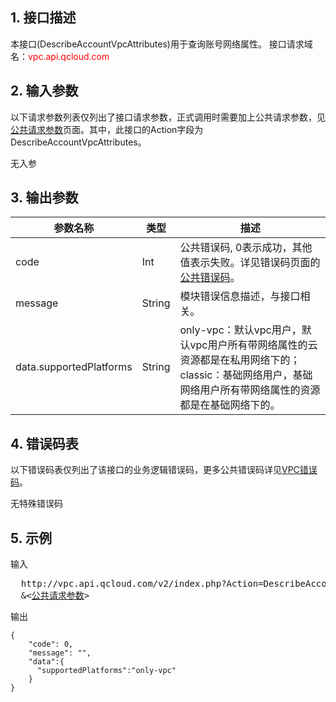 ## 1. 接口描述
 本接口(DescribeAccountVpcAttributes)用于查询账号网络属性。
接口请求域名：<font style="color:red">vpc.api.qcloud.com</font>

 

## 2. 输入参数
以下请求参数列表仅列出了接口请求参数，正式调用时需要加上公共请求参数，见<a href="/doc/api/372/4153" title="公共请求参数">公共请求参数</a>页面。其中，此接口的Action字段为DescribeAccountVpcAttributes。
 

无入参
 
 

## 3. 输出参数

| 参数名称 | 类型 | 描述 |
|---------|---------|---------|
| code | Int | 公共错误码, 0表示成功，其他值表示失败。详见错误码页面的<a href="/document/api/215/4781" title="公共错误码">公共错误码</a>。|
| message | String | 模块错误信息描述，与接口相关。|
| data.supportedPlatforms | String | only-vpc：默认vpc用户，默认vpc用户所有带网络属性的云资源都是在私用网络下的；classic：基础网络用户，基础网络用户所有带网络属性的资源都是在基础网络下的。|

## 4. 错误码表
  以下错误码表仅列出了该接口的业务逻辑错误码，更多公共错误码详见<a href="/doc/api/245/4924" title="VPC错误码">VPC错误码</a>。
 
无特殊错误码

## 5. 示例
 
输入
<pre>
  http://vpc.api.qcloud.com/v2/index.php?Action=DescribeAccountVpcAttributes
  &<<a href="/doc/api/229/6976">公共请求参数</a>>
</pre>

输出
```
{
    "code": 0,
    "message": "",
    "data":{
      "supportedPlatforms":"only-vpc"
    }
}

```

